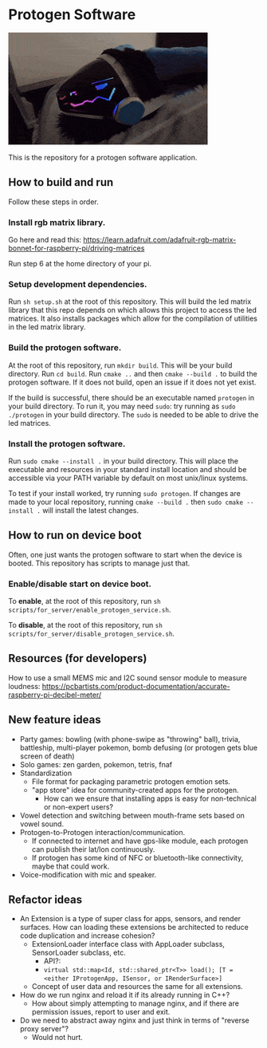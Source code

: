 # Protogen Software
![Protogen demo animation.](/assets/protogen_demo_short.gif)

This is the repository for a protogen software application.

## How to build and run
Follow these steps in order.

### Install rgb matrix library.
Go here and read this: https://learn.adafruit.com/adafruit-rgb-matrix-bonnet-for-raspberry-pi/driving-matrices

Run step 6 at the home directory of your pi.

### Setup development dependencies.
Run `sh setup.sh` at the root of this repository. This will build the led matrix library that this repo depends on which allows this project to access the led matrices. It also installs packages which allow for the compilation of utilities in the led matrix library.

### Build the protogen software.
At the root of this repository, run `mkdir build`. This will be your build directory. Run `cd build`.
Run `cmake ..` and then `cmake --build .` to build the protogen software. If it does not build, open an issue if it does not yet exist.

If the build is successful, there should be an executable named `protogen` in your build directory.
To run it, you may need `sudo`: try running as `sudo ./protogen` in your build directory. The `sudo` is needed
to be able to drive the led matrices.

### Install the protogen software.
Run `sudo cmake --install .` in your build directory. This will place the executable and resources in your standard
install location and should be accessible via your PATH variable by default on most unix/linux systems.

To test if your install worked, try running `sudo protogen`. If changes are made to your local repository, running
`cmake --build .` then `sudo cmake --install .` will install the latest changes.

## How to run on device boot
Often, one just wants the protogen software to start when the device is booted.
This repository has scripts to manage just that.

### Enable/disable start on device boot.
To **enable**, at the root of this repository, run `sh scripts/for_server/enable_protogen_service.sh`.

To **disable**, at the root of this repository, run `sh scripts/for_server/disable_protogen_service.sh`.

## Resources (for developers)
How to use a small MEMS mic and I2C sound sensor module to measure loudness:
https://pcbartists.com/product-documentation/accurate-raspberry-pi-decibel-meter/

## New feature ideas
- Party games: bowling (with phone-swipe as "throwing" ball), trivia, battleship, multi-player pokemon, bomb defusing (or protogen gets blue screen of death)
- Solo games: zen garden, pokemon, tetris, fnaf
- Standardization
  - File format for packaging parametric protogen emotion sets.
  - "app store" idea for community-created apps for the protogen.
    - How can we ensure that installing apps is easy for non-technical or non-expert users?
- Vowel detection and switching between mouth-frame sets based on vowel sound.
- Protogen-to-Protogen interaction/communication.
  - If connected to internet and have gps-like module, each protogen can publish their lat/lon continuously. 
  - If protogen has some kind of NFC or bluetooth-like connectivity, maybe that could work.
- Voice-modification with mic and speaker.

## Refactor ideas
- An Extension is a type of super class for apps, sensors, and render surfaces.
How can loading these extensions be architected to reduce code duplication and 
increase cohesion?
  - ExtensionLoader interface class with AppLoader subclass, SensorLoader subclass, etc.
    - API?:
    - `virtual std::map<Id, std::shared_ptr<T>> load(); [T = <either IProtogenApp, ISensor, or IRenderSurface>] `
  - Concept of user data and resources the same for all extensions.
- How do we run nginx and reload it if its already running in C++?
  - How about simply attempting to manage nginx, and if there are permission issues, report to user and exit.
- Do we need to abstract away nginx and just think in terms of "reverse proxy server"?
  - Would not hurt.